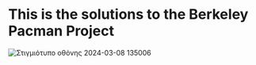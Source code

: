# This is the solutions to the Berkeley Pacman Project
![Στιγμιότυπο οθόνης 2024-03-08 135006](https://github.com/Angelos-Tsitsoli/AI/assets/79709259/568ba0d3-68c4-4cf2-9f09-f23f79d92f52)
